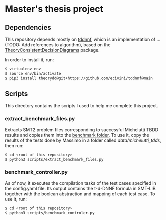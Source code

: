 # Master's thesis project

## Dependencies

This repository depends mostly on [tddnnf](https://github.com/ecivini/tddnnf), which is an implementation of ... (TODO: Add references to algorithm), based on the [TheoryConsistentDecisionDiagrams](https://github.com/MaxMichelutti/TheoryConsistentDecisionDiagrams) package.

In order to install it, run:
```bash
$ virtualenv env
$ source env/bin/activate
$ pip3 install theorydd@git+https://github.com/ecivini/tddnnf@main
```

## Scripts

This directory contains the scripts I used to help me complete this project.

### extract_benchmark_files.py

Extracts SMT2 problem files corresponding to successful Michelutti TBDD results and copies them into the [benchmark folder](data/benchmark/). To use it, copy
the results of the tests done by Massimo in a folder called *data/michelutti_tdds*, then run:

```bash
$ cd <root of this repository>
$ python3 scripts/extract_benchmark_files.py 
```

### benchmark_controller.py

As of now, it executes the compilation tasks of the test cases specified in the config.yaml file. Its output contains the t-d-DNNF formula in SMT-LIB together with the boolean abstraction and mapping of each test case. To use it, run:

```bash
$ cd <root of this repository>
$ python3 scripts/benchmark_controler.py 
```